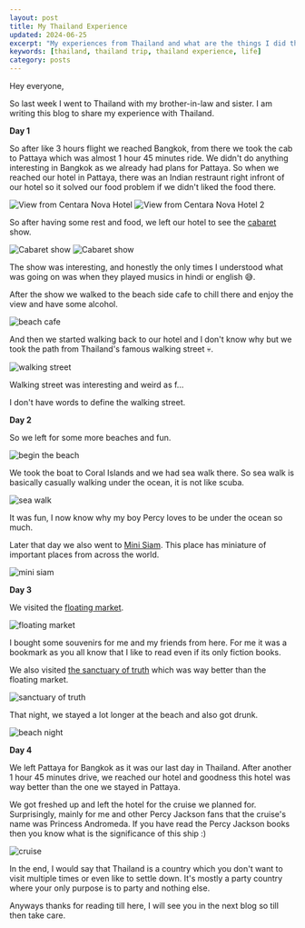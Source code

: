 ```yaml
---
layout: post
title: My Thailand Experience
updated: 2024-06-25
excerpt: "My experiences from Thailand and what are the things I did there"
keywords: [thailand, thailand trip, thailand experience, life]
category: posts
---
```


Hey everyone,

So last week I went to Thailand with my brother-in-law and sister. I am writing this blog to share my experience with Thailand.

**Day 1**

So after like 3 hours flight we reached Bangkok, from there we took the cab to Pattaya which was almost 1 hour 45 minutes ride. We didn't do anything interesting in Bangkok as we already had plans for Pattaya. So when we reached our hotel in Pattaya, there was an Indian restraunt right infront of our hotel so it solved our food problem if we didn't liked the food there.

![View from Centara Nova Hotel](https://raw.githubusercontent.com/DemonKingSwarn/blog/master/assets/static/imgs/thailand-trip/day1-hotel.webp)
![View from Centara Nova Hotel 2](https://raw.githubusercontent.com/DemonKingSwarn/blog/master/assets/static/imgs/thailand-trip/day1-hotel2.webp)

So after having some rest and food, we left our hotel to see the [cabaret](https://en.wikipedia.org/wiki/Cabaret) show.

![Cabaret show](https://raw.githubusercontent.com/DemonKingSwarn/blog/master/assets/static/imgs/thailand-trip/cabaret1.webp)
![Cabaret show](https://raw.githubusercontent.com/DemonKingSwarn/blog/master/assets/static/imgs/thailand-trip/cabaret2.webp)

The show was interesting, and honestly the only times I understood what was going on was when they played musics in hindi or english 😅.

After the show we walked to the beach side cafe to chill there and enjoy the view and have some alcohol.

![beach cafe](https://raw.githubusercontent.com/DemonKingSwarn/blog/master/assets/static/imgs/thailand-trip/beach-cafe.webp)

And then we started walking back to our hotel and I don't know why but we took the path from Thailand's famous walking street 💀.

![walking street](https://raw.githubusercontent.com/DemonKingSwarn/blog/master/assets/static/imgs/thailand-trip/walking-street.webp)

Walking street was interesting and weird as f...

I don't have words to define the walking street.

**Day 2**

So we left for some more beaches and fun.

![begin the beach](https://raw.githubusercontent.com/DemonKingSwarn/blog/master/assets/static/imgs/thailand-trip/day2-1.webp)

We took the boat to Coral Islands and we had sea walk there. So sea walk is basically casually walking under the ocean, it is not like scuba.

![sea walk](https://raw.githubusercontent.com/DemonKingSwarn/blog/master/assets/static/imgs/thailand-trip/seawalk.webp)

It was fun, I now know why my boy Percy loves to be under the ocean so much.

Later that day we also went to [Mini Siam](https://maps.app.goo.gl/e9YbbGaYHjphJVrg7). This place has miniature of important places from across the world.

![mini siam](https://raw.githubusercontent.com/DemonKingSwarn/blog/master/assets/static/imgs/thailand-trip/day2-2.webp)

**Day 3**

We visited the [floating market](https://maps.app.goo.gl/MAui4vaA9qghzJ3J7).

![floating market](https://raw.githubusercontent.com/DemonKingSwarn/blog/master/assets/static/imgs/thailand-trip/floating-market.webp)

I bought some souvenirs for me and my friends from here. For me it was a bookmark as you all know that I like to read even if its only fiction books.

We also visited [the sanctuary of truth](https://maps.app.goo.gl/QazssJwjp2pAs2cS9) which was way better than the floating market.

![sanctuary of truth](https://raw.githubusercontent.com/DemonKingSwarn/blog/master/assets/static/imgs/thailand-trip/sanctuary-of-truth.webp)

That night, we stayed a lot longer at the beach and also got drunk.

![beach night](https://raw.githubusercontent.com/DemonKingSwarn/blog/master/assets/static/imgs/thailand-trip/night-4-3.webp)

**Day 4**

We left Pattaya for Bangkok as it was our last day in Thailand. After another 1 hour 45 minutes drive, we reached our hotel and goodness this hotel was way better than the one we stayed in Pattaya.

We got freshed up and left the hotel for the cruise we planned for. Surprisingly, mainly for me and other Percy Jackson fans that the cruise's name was Princess Andromeda. If you have read the Percy Jackson books then you know what is the significance of this ship :)

![cruise](https://raw.githubusercontent.com/DemonKingSwarn/blog/master/assets/static/imgs/thailand-trip/cruise.webp)

In the end, I would say that Thailand is a country which you don't want to visit multiple times or even like to settle down. It's mostly a party country where your only purpose is to party and nothing else.

Anyways thanks for reading till here, I will see you in the next blog so till then take care.
